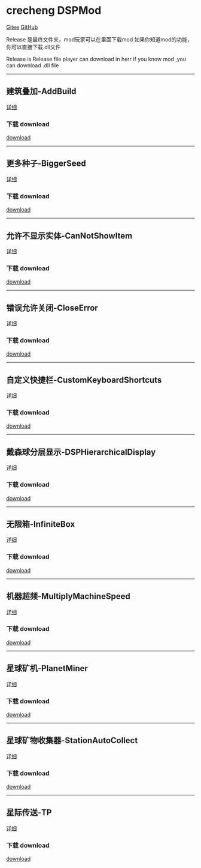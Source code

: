 # crecheng DSPMod
[Gitee](https://gitee.com/crecheng/DSPMod)
[GitHub](https://github.com/crecheng/DSPMod)

Release 是最终文件夹，mod玩家可以在里面下载mod
如果你知道mod的功能，你可以直接下载.dll文件

Release is Release file player can download in herr
if you know mod ,you can download .dll file

____
## 建筑叠加-AddBuild

[详细](./AddBuild-1.2.0)

### 下载 download 
[download](./AddBuild-1.2.0/AddBuild.dll) 

____
## 更多种子-BiggerSeed

[详细](./BiggerSeed-Release)

### 下载 download 
[download](./BiggerSeed-Release/BiggerSeed.dll) 

____
## 允许不显示实体-CanNotShowItem

[详细](./CanNotShowItem-Release)

### 下载 download 
[download ](./CanNotShowItem-Release/CanNotShowItem.dll) 

____
## 错误允许关闭-CloseError

[详细](./CloseError-1.0.0)

### 下载 download 
[download](./CanNotShowItem-Release/CanNotShowItem.dll) 

___
## 自定义快捷栏-CustomKeyboardShortcuts

[详细](./CustomKeyboardShortcuts-1.1.2)

### 下载 download 
[download](./CustomKeyboardShortcuts-1.1.2/CustomKeyboardShortcuts.dll) 

____
## 戴森球分层显示-DSPHierarchicalDisplay

[详细](./DSPHierarchicalDisplay-Release)


### 下载 download 
[download](./DSPHierarchicalDisplay-Release/DSPHierarchicalDisplay.dll) 

____
## 无限箱-InfiniteBox

[详细](./InfiniteBox-1.0.0)

### 下载 download 
[download](./InfiniteBox-1.0.0/InfiniteBox.dll) 

____
## 机器超频-MultiplyMachineSpeed

[详细](./MultiplyMachineSpeed-1.3.6)

### 下载 download 
[download](./MultiplyMachineSpeed-1.3.6/MultiplyMachineSpeed.dll) 

____
## 星球矿机-PlanetMiner

[详细](./PlanetMiner-Release)

### 下载 download 
[download](./PlanetMiner-Release/PlanetMiner.dll) 

____
## 星球矿物收集器-StationAutoCollect

[详细](./StationAutoCollet-Release)

### 下载 download 
[download](./StationAutoCollet-Release/StationAutoCollet.dll) 

___
## 星际传送-TP

[详细](./tp-1.4.0)

### 下载 download 
[download](./tp-1.4.0/tp.dll) 